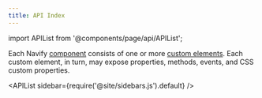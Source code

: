 ```yaml
---
title: API Index
---
```


import APIList from '@components/page/api/APIList';

<head>
  <title>API Index | Navify Docs API Index for all API Custom Elements</title>
  <meta
    name="description"
    content="Each component in the Navify Docs API Index consists of one or more custom elements—which each, in turn, may expose methods, events, and CSS custom properties."
  />
</head>

Each Navify [component](/docs/components) consists of one or more [custom elements](https://developer.mozilla.org/en-US/docs/Web/Web_Components/Using_custom_elements). Each custom element, in turn, may expose properties, methods, events, and CSS custom properties.

<APIList sidebar={require('@site/sidebars.js').default} />
